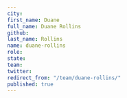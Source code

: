 ```yaml
---
city: 
first_name: Duane
full_name: Duane Rollins
github: 
last_name: Rollins
name: duane-rollins
role: 
state: 
team: 
twitter: 
redirect_from: "/team/duane-rollins/"
published: true
---
```


